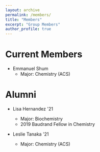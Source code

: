 ```yaml
---
layout: archive
permalink: /members/
title: "Members"
excerpt: "Group Members"
author_profile: true
---
```

# Current Members
* Emmanuel Shum
	* Major: Chemistry (ACS)

# Alumni
* Lisa Hernandez '21
	* Major: Biochemistry
	* 2019 Baudrand Fellow in Chemistry

* Leslie Tanaka '21
	* Major: Chemistry (ACS)